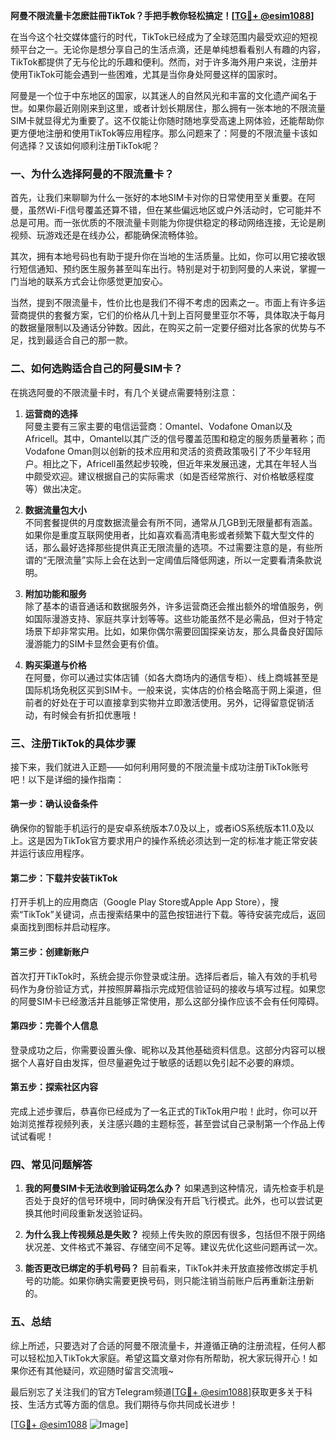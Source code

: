 **阿曼不限流量卡怎麽註冊TikTok？手把手教你轻松搞定！[[TG💪+ @esim1088](https://t.me/s/esim1088)]**

在当今这个社交媒体盛行的时代，TikTok已经成为了全球范围内最受欢迎的短视频平台之一。无论你是想分享自己的生活点滴，还是单纯想看看别人有趣的内容，TikTok都提供了无与伦比的乐趣和便利。然而，对于许多海外用户来说，注册并使用TikTok可能会遇到一些困难，尤其是当你身处阿曼这样的国家时。

阿曼是一个位于中东地区的国家，以其迷人的自然风光和丰富的文化遗产闻名于世。如果你最近刚刚来到这里，或者计划长期居住，那么拥有一张本地的不限流量SIM卡就显得尤为重要了。这不仅能让你随时随地享受高速上网体验，还能帮助你更方便地注册和使用TikTok等应用程序。那么问题来了：阿曼的不限流量卡该如何选择？又该如何顺利注册TikTok呢？

### 一、为什么选择阿曼的不限流量卡？

首先，让我们来聊聊为什么一张好的本地SIM卡对你的日常使用至关重要。在阿曼，虽然Wi-Fi信号覆盖还算不错，但在某些偏远地区或户外活动时，它可能并不总是可用。而一张优质的不限流量卡则能为你提供稳定的移动网络连接，无论是刷视频、玩游戏还是在线办公，都能确保流畅体验。

其次，拥有本地号码也有助于提升你在当地的生活质量。比如，你可以用它接收银行短信通知、预约医生服务甚至叫车出行。特别是对于初到阿曼的人来说，掌握一门当地的联系方式会让你感觉更加安心。

当然，提到不限流量卡，性价比也是我们不得不考虑的因素之一。市面上有许多运营商提供的套餐方案，它们的价格从几十到上百阿曼里亚尔不等，具体取决于每月的数据量限制以及通话分钟数。因此，在购买之前一定要仔细对比各家的优势与不足，找到最适合自己的那一款。

### 二、如何选购适合自己的阿曼SIM卡？

在挑选阿曼的不限流量卡时，有几个关键点需要特别注意：

1. **运营商的选择**  
   阿曼主要有三家主要的电信运营商：Omantel、Vodafone Oman以及Africell。其中，Omantel以其广泛的信号覆盖范围和稳定的服务质量著称；而Vodafone Oman则以创新的技术应用和灵活的资费政策吸引了不少年轻用户。相比之下，Africell虽然起步较晚，但近年来发展迅速，尤其在年轻人当中颇受欢迎。建议根据自己的实际需求（如是否经常旅行、对价格敏感程度等）做出决定。

2. **数据流量包大小**  
   不同套餐提供的月度数据流量会有所不同，通常从几GB到无限量都有涵盖。如果你是重度互联网使用者，比如喜欢看高清电影或者频繁下载大型文件的话，那么最好选择那些提供真正无限流量的选项。不过需要注意的是，有些所谓的“无限流量”实际上会在达到一定阈值后降低网速，所以一定要看清条款说明。

3. **附加功能和服务**  
   除了基本的语音通话和数据服务外，许多运营商还会推出额外的增值服务，例如国际漫游支持、家庭共享计划等等。这些功能虽然不是必需品，但对于特定场景下却非常实用。比如，如果你偶尔需要回国探亲访友，那么具备良好国际漫游能力的SIM卡显然会更有价值。

4. **购买渠道与价格**  
   在阿曼，你可以通过实体店铺（如各大商场内的通信专柜）、线上商城甚至是国际机场免税区买到SIM卡。一般来说，实体店的价格会略高于网上渠道，但前者的好处在于可以直接拿到实物并立即激活使用。另外，记得留意促销活动，有时候会有折扣优惠哦！

### 三、注册TikTok的具体步骤

接下来，我们就进入正题——如何利用阿曼的不限流量卡成功注册TikTok账号吧！以下是详细的操作指南：

#### 第一步：确认设备条件
确保你的智能手机运行的是安卓系统版本7.0及以上，或者iOS系统版本11.0及以上。这是因为TikTok官方要求用户的操作系统必须达到一定的标准才能正常安装并运行该应用程序。

#### 第二步：下载并安装TikTok
打开手机上的应用商店（Google Play Store或Apple App Store），搜索“TikTok”关键词，点击搜索结果中的蓝色按钮进行下载。等待安装完成后，返回桌面找到图标并启动程序。

#### 第三步：创建新账户
首次打开TikTok时，系统会提示你登录或注册。选择后者后，输入有效的手机号码作为身份验证方式，并按照屏幕指示完成短信验证码的接收与填写过程。如果您的阿曼SIM卡已经激活并且能够正常使用，那么这部分操作应该不会有任何障碍。

#### 第四步：完善个人信息
登录成功之后，你需要设置头像、昵称以及其他基础资料信息。这部分内容可以根据个人喜好自由发挥，但尽量避免过于敏感的话题以免引起不必要的麻烦。

#### 第五步：探索社区内容
完成上述步骤后，恭喜你已经成为了一名正式的TikTok用户啦！此时，你可以开始浏览推荐视频列表，关注感兴趣的主题标签，甚至尝试自己录制第一个作品上传试试看呢！

### 四、常见问题解答

1. **我的阿曼SIM卡无法收到验证码怎么办？**
   如果遇到这种情况，请先检查手机是否处于良好的信号环境中，同时确保没有开启飞行模式。此外，也可以尝试更换其他时间段重新发送验证码。

2. **为什么我上传视频总是失败？**
   视频上传失败的原因有很多，包括但不限于网络状况差、文件格式不兼容、存储空间不足等。建议先优化这些问题再试一次。

3. **能否更改已绑定的手机号码？**
   目前看来，TikTok并未开放直接修改绑定手机号的功能。如果你确实需要更换号码，则只能注销当前账户后再重新注册新的。

### 五、总结

综上所述，只要选对了合适的阿曼不限流量卡，并遵循正确的注册流程，任何人都可以轻松加入TikTok大家庭。希望这篇文章对你有所帮助，祝大家玩得开心！如果你还有其他疑问，欢迎随时留言交流哦~

最后别忘了关注我们的官方Telegram频道[[TG💪+ @esim1088](https://t.me/s/esim1088)]获取更多关于科技、生活方式等方面的信息。我们期待与你共同成长进步！

[[TG💪+ @esim1088](https://t.me/s/esim1088) ![Image](https://i.postimg.cc/4NQfJmqS/Snipaste-2025-05-13-00-14-12.png)]